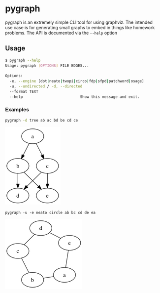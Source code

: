 # pygraph
pygraph is an extremely simple CLI tool for using graphviz. The intended use case is for generating
small graphs to embed in things like homework problems. The API is documented via the `--help`
option

## Usage
```bash
$ pygraph --help
Usage: pygraph [OPTIONS] FILE EDGES...

Options:
  -e, --engine [dot|neato|twopi|circo|fdp|sfpd|patchword|osage]
  -u, --undirected / -d, --directed
  --format TEXT
  --help                          Show this message and exit.
```

### Examples
```bash
pygraph -d tree ab ac bd be cd ce
```

![tree](tree.png)

```
pygraph -u -e neato circle ab bc cd de ea
```

![circle](circle.png)
